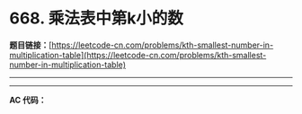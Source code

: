 # 668. 乘法表中第k小的数

**题目链接：**[https://leetcode-cn.com/problems/kth-smallest-number-in-multiplication-table](https://leetcode-cn.com/problems/kth-smallest-number-in-multiplication-table)

---

<Cards card="leetcode_668_kth-smallest-number-in-multiplication-table"></Cards>

---

**AC 代码：**

```java

```